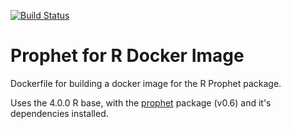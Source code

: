 [![Build Status](https://img.shields.io/docker/cloud/build/apollock92/r_prophet)](https://hub.docker.com/repository/docker/apollock92/r_prophet)

# Prophet for R Docker Image
Dockerfile for building a docker image for the R Prophet package.

Uses the 4.0.0 R base, with the [prophet](https://github.com/facebook/prophet) package (v0.6) and it's dependencies installed.
